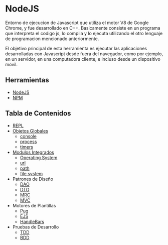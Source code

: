 # NodeJS

Entorno de ejecucion de Javascript que utiliza el motor V8 de Google Chrome, y fue desarrollado en C++. Basicamente consiste en un programa que interpreta el codigo js, lo compila y lo ejecuta utilizando el otro lenguaje de programacion mencionado anteriormente.

El objetivo principal de esta herramienta es ejecutar las aplicaciones desarrolladas con Javascript desde fuera del navegador, como por ejemplo, en un servidor, en una computadora cliente, e incluso desde un dispositivo movil.

## Herramientas

* [NodeJS](https://nodejs.org/en/)
* [NPM](https://www.npmjs.com/)

## Tabla de Contenidos

* [REPL](./docs/repl.md)
* [Objetos Globales](./docs/global.md)
    * [console](./docs/global.md#console)
    * [process](./docs/global.md#process)
    * [timers](./docs/global.md#timers)
* [Modulos Integrados](./docs/core.md)
    * [Operating System](./docs/core.md#os)
    * [url](./docs/core.md#url)
    * [path](./docs/core.md#path)
    * [file system](./docs/core.md#fs)
* Patrones de Diseño
    * [DAO](./docs/dao.md)
    * [DTO](./docs/dto.md)
    * [MRC](./docs/mrc.md)
    * [MVC](./docs/mvc.md)
* Motores de Plantillas
    * [Pug](./docs/pug.md)
    * [EJS](./docs/ejs.md)
    * [HandleBars](./docs/hbs.md)
* Pruebas de Desarrollo
    * [TDD](./docs/tdd.md)
    * [BDD](./docs/bdd.md)